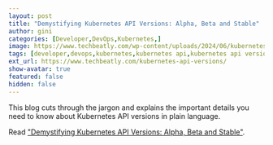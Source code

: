 ```yaml
---
layout: post
title: "Demystifying Kubernetes API Versions: Alpha, Beta and Stable"
author: gini
categories: [Developer,DevOps,Kubernetes,]
image: https://www.techbeatly.com/wp-content/uploads/2024/06/kubernetes-api-versions-1024x576.png
tags: [developer,devops,kubernetes,kubernetes api,kubernetes api versions,kubernetes documentation,learn kubernetes,]
ext_url: https://www.techbeatly.com/kubernetes-api-versions/
show-avatar: true
featured: false
hidden: false
---
```


This blog cuts through the jargon and explains the important details you need to know about Kubernetes API versions in plain language.

Read ["Demystifying Kubernetes API Versions: Alpha, Beta and Stable"](https://www.techbeatly.com/kubernetes-api-versions/).
